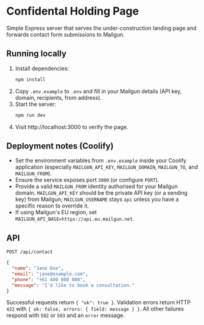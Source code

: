 # Confidental Holding Page

Simple Express server that serves the under-construction landing page and forwards contact form submissions to Mailgun.

## Running locally

1. Install dependencies:
   ```bash
   npm install
   ```
2. Copy `.env.example` to `.env` and fill in your Mailgun details (API key, domain, recipients, from address).
3. Start the server:
   ```bash
   npm run dev
   ```
4. Visit http://localhost:3000 to verify the page.

## Deployment notes (Coolify)

- Set the environment variables from `.env.example` inside your Coolify application (especially `MAILGUN_API_KEY`, `MAILGUN_DOMAIN`, `MAILGUN_TO`, and `MAILGUN_FROM`).
- Ensure the service exposes port `3000` (or configure `PORT`).
- Provide a valid `MAILGUN_FROM` identity authorised for your Mailgun domain. `MAILGUN_API_KEY` should be the private API key (or a sending key) from Mailgun; `MAILGUN_USERNAME` stays `api` unless you have a specific reason to override it.
- If using Mailgun's EU region, set `MAILGUN_API_BASE=https://api.eu.mailgun.net`.

## API

`POST /api/contact`
```json
{
  "name": "Jane Doe",
  "email": "jane@example.com",
  "phone": "+61 400 000 000",
  "message": "I'd like to book a consultation."
}
```

Successful requests return `{ "ok": true }`.
Validation errors return HTTP `422` with `{ ok: false, errors: { field: message } }`.
All other failures respond with `502` or `503` and an `error` message.
